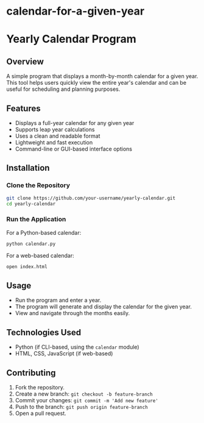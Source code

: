 # calendar-for-a-given-year
# Yearly Calendar Program

## Overview
A simple program that displays a month-by-month calendar for a given year. This tool helps users quickly view the entire year's calendar and can be useful for scheduling and planning purposes.

## Features
- Displays a full-year calendar for any given year
- Supports leap year calculations
- Uses a clean and readable format
- Lightweight and fast execution
- Command-line or GUI-based interface options

## Installation

### Clone the Repository
```bash
git clone https://github.com/your-username/yearly-calendar.git
cd yearly-calendar
```

### Run the Application
For a Python-based calendar:
```bash
python calendar.py
```
For a web-based calendar:
```bash
open index.html
```

## Usage
- Run the program and enter a year.
- The program will generate and display the calendar for the given year.
- View and navigate through the months easily.

## Technologies Used
- Python (if CLI-based, using the `calendar` module)
- HTML, CSS, JavaScript (if web-based)

## Contributing
1. Fork the repository.
2. Create a new branch: `git checkout -b feature-branch`
3. Commit your changes: `git commit -m 'Add new feature'`
4. Push to the branch: `git push origin feature-branch`
5. Open a pull request.


